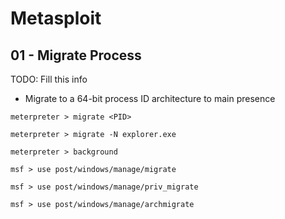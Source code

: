 # Metasploit

## 01 - Migrate Process

TODO: Fill this info

- Migrate to a 64-bit process ID architecture to main presence

```
meterpreter > migrate <PID>

meterpreter > migrate -N explorer.exe

meterpreter > background
```

```
msf > use post/windows/manage/migrate
```

```
msf > use post/windows/manage/priv_migrate
```

```
msf > use post/windows/manage/archmigrate
```